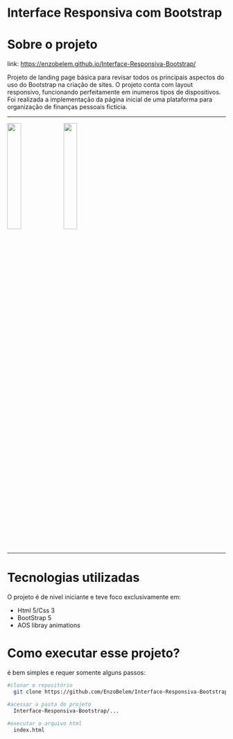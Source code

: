# Interface Responsiva com Bootstrap

# Sobre o projeto

link: https://enzobelem.github.io/Interface-Responsiva-Bootstrap/

Projeto de landing page básica para revisar todos os principais aspectos do uso do Bootstrap na criação de sites. O projeto conta com layout responsivo, funcionando perfeitamente em inumeros tipos de dispositivos. Foi realizada a implementação da página inicial de uma plataforma para organização de finanças pessoais fictícia.
  
<!--imagens do projeto-->
<div>
  <hr>
  <img src="https://user-images.githubusercontent.com/99738653/218535309-7ca47d06-d93a-4938-91fe-49a0dca5b017.png" style="height: 25%"/>                
  <img src="https://user-images.githubusercontent.com/99738653/218538240-d59659e7-0fa0-49cc-afe1-c516c2e49563.png" style="height: 25%"/> 
  <hr>
</div>

# Tecnologias utilizadas
O projeto é de nivel iniciante e teve foco exclusivamente em:

- Html 5/Css 3
- BootStrap 5
- AOS libray animations

# Como executar esse projeto?
é bem simples e requer somente alguns passos:
```bash
#clonar o repositório
  git clone https://github.com/EnzoBelem/Interface-Responsiva-Bootstrap

#acessar a pasta do projeto
  Interface-Responsiva-Bootstrap/...
  
#executar o arquivo html
  index.html
```
